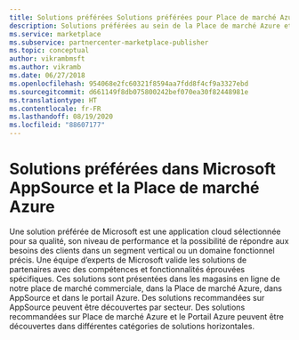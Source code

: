 ```yaml
---
title: Solutions préférées Solutions préférées pour Place de marché Azure et AppSource - Place de marché commerciale Microsoft
description: Solutions préférées au sein de la Place de marché Azure et de la manière dont elles sont sélectionnées
ms.service: marketplace
ms.subservice: partnercenter-marketplace-publisher
ms.topic: conceptual
author: vikrambmsft
ms.author: vikramb
ms.date: 06/27/2018
ms.openlocfilehash: 954068e2fc60321f8594aa7fdd8f4cf9a3327ebd
ms.sourcegitcommit: d661149f8db075800242bef070ea30f82448981e
ms.translationtype: HT
ms.contentlocale: fr-FR
ms.lasthandoff: 08/19/2020
ms.locfileid: "88607177"
---
```

# <a name="preferred-solutions-in-microsoft-appsource-and-azure-marketplace"></a>Solutions préférées dans Microsoft AppSource et la Place de marché Azure

Une solution préférée de Microsoft est une application cloud sélectionnée pour sa qualité, son niveau de performance et la possibilité de répondre aux besoins des clients dans un segment vertical ou un domaine fonctionnel précis. Une équipe d’experts de Microsoft valide les solutions de partenaires avec des compétences et fonctionnalités éprouvées spécifiques. Ces solutions sont présentées dans les magasins en ligne de notre place de marché commerciale, dans la Place de marché Azure, dans AppSource et dans le portail Azure. Des solutions recommandées sur AppSource peuvent être découvertes par secteur. Des solutions recommandées sur Place de marché Azure et le Portail Azure peuvent être découvertes dans différentes catégories de solutions horizontales.
